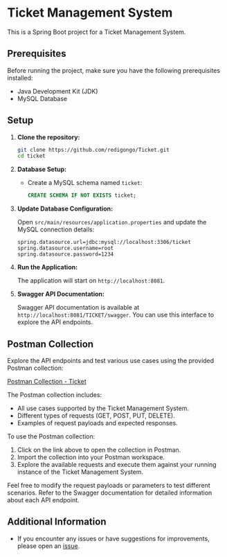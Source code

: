 # Ticket Management System

This is a Spring Boot project for a Ticket Management System.

## Prerequisites

Before running the project, make sure you have the following prerequisites installed:

- Java Development Kit (JDK)
- MySQL Database

## Setup

1. **Clone the repository:**

    ```bash
    git clone https://github.com/redigongo/Ticket.git
    cd ticket
    ```

2. **Database Setup:**

    - Create a MySQL schema named `ticket`:

        ```sql
        CREATE SCHEMA IF NOT EXISTS ticket;
        ```

3. **Update Database Configuration:**

   Open `src/main/resources/application.properties` and update the MySQL connection details:

    ```properties
    spring.datasource.url=jdbc:mysql://localhost:3306/ticket
    spring.datasource.username=root
    spring.datasource.password=1234
    ```

4. **Run the Application:**

   The application will start on `http://localhost:8081`.

5. **Swagger API Documentation:**

   Swagger API documentation is available at `http://localhost:8081/TICKET/swagger`. You can use this interface to explore the API endpoints.



## Postman Collection

Explore the API endpoints and test various use cases using the provided Postman collection:

[Postman Collection - Ticket](https://www.postman.com/gold-star-692236/workspace/ticket/collection/20581054-336e3299-8585-48c4-a028-16ad332cd5ca?action=share&creator=20581054)

The Postman collection includes:

- All use cases supported by the Ticket Management System.
- Different types of requests (GET, POST, PUT, DELETE).
- Examples of request payloads and expected responses.

To use the Postman collection:

1. Click on the link above to open the collection in Postman.
2. Import the collection into your Postman workspace.
3. Explore the available requests and execute them against your running instance of the Ticket Management System.

Feel free to modify the request payloads or parameters to test different scenarios. Refer to the Swagger documentation for detailed information about each API endpoint.

## Additional Information

- If you encounter any issues or have suggestions for improvements, please open an [issue](https://github.com/yourusername/ticket-management/issues).
